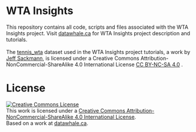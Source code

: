 # WTA Insights
This repository contains all code, scripts and files associated with the WTA Insights project. Visit <a href="datawhale.ca" rel="dct:source">datawhale.ca</a> for WTA Insights project description and tutorials. </br></br>
The <a href="https://github.com/JeffSackmann/tennis_wta">tennis_wta</a> dataset used in the WTA Insights project tutorials, a work by <a href="https://github.com/JeffSackmann">Jeff Sackmann</a>, is licensed under a Creative Commons Attribution-NonCommercial-ShareAlike 4.0 International License <a href="https://creativecommons.org/licenses/by-nc-sa/4.0/">CC BY-NC-SA 4.0</a> .

# License
<a rel="license" href="http://creativecommons.org/licenses/by-nc-sa/4.0/"><img alt="Creative Commons License" style="border-width:0;" src="https://i.creativecommons.org/l/by-nc-sa/4.0/88x31.png"></a><br>This work is licensed under a <a rel="license" href="http://creativecommons.org/licenses/by-nc-sa/4.0/">Creative Commons Attribution-NonCommercial-ShareAlike 4.0 International License</a>.<br>Based on a work at <a href="datawhale.ca" rel="dct:source">datawhale.ca</a>.

